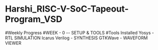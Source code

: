 # Harshi_RISC-V-SoC-Tapeout-Program_VSD
#Weekly Progress 
#WEEK - 0 -- SETUP & TOOLS
#Tools Installed 
Yosys - RTL SIMULATION 
Icarus Verilog - SYNTHESIS
GTKWave - WAVEFORM VIEWER 
